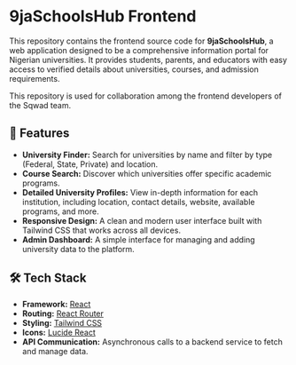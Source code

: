 # 9jaSchoolsHub Frontend

This repository contains the frontend source code for **9jaSchoolsHub**, a web application designed to be a comprehensive information portal for Nigerian universities. It provides students, parents, and educators with easy access to verified details about universities, courses, and admission requirements.

This repository is used for collaboration among the frontend developers of the Sqwad team.

## 🚀 Features

*   **University Finder:** Search for universities by name and filter by type (Federal, State, Private) and location.
*   **Course Search:** Discover which universities offer specific academic programs.
*   **Detailed University Profiles:** View in-depth information for each institution, including location, contact details, website, available programs, and more.
*   **Responsive Design:** A clean and modern user interface built with Tailwind CSS that works across all devices.
*   **Admin Dashboard:** A simple interface for managing and adding university data to the platform.

## 🛠️ Tech Stack

*   **Framework:** [React](https://reactjs.org/)
*   **Routing:** [React Router](https://reactrouter.com/)
*   **Styling:** [Tailwind CSS](https://tailwindcss.com/)
*   **Icons:** [Lucide React](https://lucide.dev/)
*   **API Communication:** Asynchronous calls to a backend service to fetch and manage data.